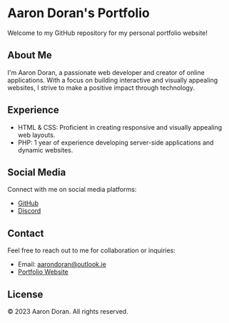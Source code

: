 # Aaron Doran's Portfolio

Welcome to my GitHub repository for my personal portfolio website!

## About Me

I'm Aaron Doran, a passionate web developer and creator of online applications. With a focus on building interactive and visually appealing websites, I strive to make a positive impact through technology.

## Experience

- HTML & CSS: Proficient in creating responsive and visually appealing web layouts.
- PHP: 1 year of experience developing server-side applications and dynamic websites.

## Social Media

Connect with me on social media platforms:

- [GitHub](https://github.com/Aarondoran)
- [Discord](https://discordapp.com/users/1059184281605378078)
## Contact

Feel free to reach out to me for collaboration or inquiries:

- Email: aarondoran@outlook.ie
- [Portfolio Website](https://aarondoran.github.io/Aarondoran)

## License

© 2023 Aaron Doran. All rights reserved.

